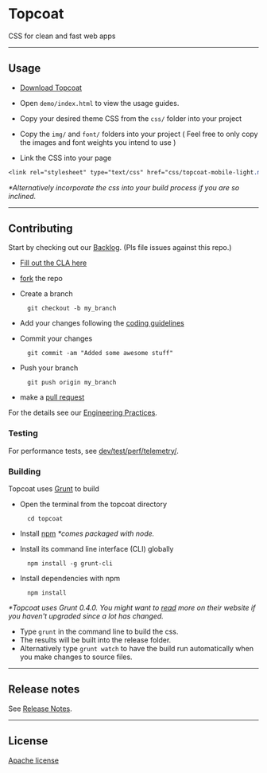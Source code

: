 # Topcoat

CSS for clean and fast web apps

---

## Usage

* [Download Topcoat](https://github.com/topcoat/topcoat/archive/0.7.5.zip)

* Open `demo/index.html` to view the usage guides.
* Copy your desired theme CSS from the `css/` folder into your project
* Copy the `img/` and `font/` folders into your project ( Feel free to only
  copy the images and font weights you intend to use )
* Link the CSS into your page

```css
<link rel="stylesheet" type="text/css" href="css/topcoat-mobile-light.min.css">
```

_*Alternatively incorporate the css into your build process if you are so
inclined._

---

## Contributing

Start by checking out our [Backlog](http://huboard.com/topcoat/topcoat/backlog). (Pls file issues against this repo.)

* [Fill out the CLA here](http://topcoat.io/dev/topcoat-cla.html)
* [fork](https://help.github.com/articles/fork-a-repo) the repo
* Create a branch

        git checkout -b my_branch

* Add your changes following the [coding guidelines](https://github.com/topcoat/topcoat/wiki/Coding-Guidelines)
* Commit your changes

        git commit -am "Added some awesome stuff"

* Push your branch

        git push origin my_branch

* make a [pull request](https://help.github.com/articles/using-pull-requests)

For the details see our [Engineering Practices](https://github.com/topcoat/topcoat/wiki/Engineering-Practices).

### Testing

For performance tests, see [dev/test/perf/telemetry/](https://github.com/topcoat/topcoat/tree/master/dev/test/perf/telemetry).

### Building

Topcoat uses [Grunt](http://gruntjs.com/) to build

* Open the terminal from the topcoat directory

        cd topcoat

* Install [npm](http://nodejs.org/download/)
_*comes packaged with node._
* Install its command line interface (CLI) globally

        npm install -g grunt-cli

* Install dependencies with npm

        npm install


_*Topcoat uses Grunt 0.4.0. You might want to [read](http://gruntjs.com/getting-started) more on their website if you haven't upgraded since a lot has changed._

* Type `grunt` in the command line to build the css.
* The results will be built into the release folder.
* Alternatively type `grunt watch` to have the build run automatically when you make changes to
source files.

---

## Release notes
See [Release Notes](https://github.com/topcoat/topcoat/releases/).

---

## License

[Apache license](https://raw.github.com/topcoat/topcoat/master/LICENSE)

